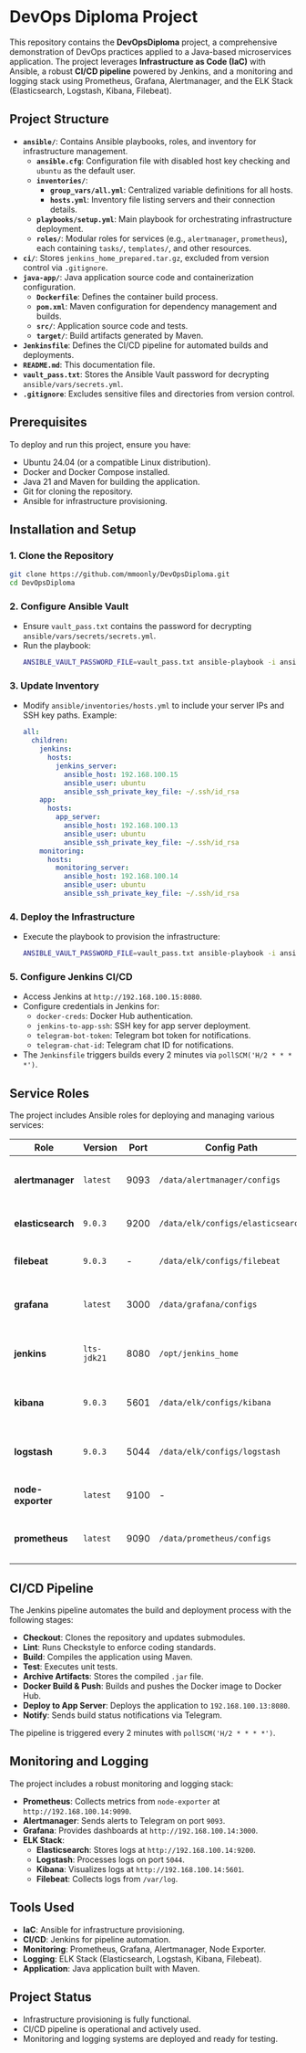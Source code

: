 # DevOps Diploma Project

This repository contains the **DevOpsDiploma** project, a comprehensive demonstration of DevOps practices applied to a Java-based microservices application. The project leverages **Infrastructure as Code (IaC)** with Ansible, a robust **CI/CD pipeline** powered by Jenkins, and a monitoring and logging stack using Prometheus, Grafana, Alertmanager, and the ELK Stack (Elasticsearch, Logstash, Kibana, Filebeat).

## Project Structure

- **`ansible/`**: Contains Ansible playbooks, roles, and inventory for infrastructure management.
  - **`ansible.cfg`**: Configuration file with disabled host key checking and `ubuntu` as the default user.
  - **`inventories/`**:
    - **`group_vars/all.yml`**: Centralized variable definitions for all hosts.
    - **`hosts.yml`**: Inventory file listing servers and their connection details.
  - **`playbooks/setup.yml`**: Main playbook for orchestrating infrastructure deployment.
  - **`roles/`**: Modular roles for services (e.g., `alertmanager`, `prometheus`), each containing `tasks/`, `templates/`, and other resources.
- **`ci/`**: Stores `jenkins_home_prepared.tar.gz`, excluded from version control via `.gitignore`.
- **`java-app/`**: Java application source code and containerization configuration.
  - **`Dockerfile`**: Defines the container build process.
  - **`pom.xml`**: Maven configuration for dependency management and builds.
  - **`src/`**: Application source code and tests.
  - **`target/`**: Build artifacts generated by Maven.
- **`Jenkinsfile`**: Defines the CI/CD pipeline for automated builds and deployments.
- **`README.md`**: This documentation file.
- **`vault_pass.txt`**: Stores the Ansible Vault password for decrypting `ansible/vars/secrets.yml`.
- **`.gitignore`**: Excludes sensitive files and directories from version control.

## Prerequisites

To deploy and run this project, ensure you have:
- Ubuntu 24.04 (or a compatible Linux distribution).
- Docker and Docker Compose installed.
- Java 21 and Maven for building the application.
- Git for cloning the repository.
- Ansible for infrastructure provisioning.

## Installation and Setup

### 1. Clone the Repository
```bash
git clone https://github.com/mmoonly/DevOpsDiploma.git
cd DevOpsDiploma
```

### 2. Configure Ansible Vault
- Ensure `vault_pass.txt` contains the password for decrypting `ansible/vars/secrets/secrets.yml`.
- Run the playbook:
  ```bash
  ANSIBLE_VAULT_PASSWORD_FILE=vault_pass.txt ansible-playbook -i ansible/inventories/hosts.yml ansible/playbooks/setup.yml
  ```

### 3. Update Inventory
- Modify `ansible/inventories/hosts.yml` to include your server IPs and SSH key paths. Example:
  ```yaml
  all:
    children:
      jenkins:
        hosts:
          jenkins_server:
            ansible_host: 192.168.100.15
            ansible_user: ubuntu
            ansible_ssh_private_key_file: ~/.ssh/id_rsa
      app:
        hosts:
          app_server:
            ansible_host: 192.168.100.13
            ansible_user: ubuntu
            ansible_ssh_private_key_file: ~/.ssh/id_rsa
      monitoring:
        hosts:
          monitoring_server:
            ansible_host: 192.168.100.14
            ansible_user: ubuntu
            ansible_ssh_private_key_file: ~/.ssh/id_rsa
  ```

### 4. Deploy the Infrastructure
- Execute the playbook to provision the infrastructure:
  ```bash
  ANSIBLE_VAULT_PASSWORD_FILE=vault_pass.txt ansible-playbook -i ansible/inventories/hosts.yml ansible/playbooks/setup.yml
  ```

### 5. Configure Jenkins CI/CD
- Access Jenkins at `http://192.168.100.15:8080`.
- Configure credentials in Jenkins for:
  - `docker-creds`: Docker Hub authentication.
  - `jenkins-to-app-ssh`: SSH key for app server deployment.
  - `telegram-bot-token`: Telegram bot token for notifications.
  - `telegram-chat-id`: Telegram chat ID for notifications.
- The `Jenkinsfile` triggers builds every 2 minutes via `pollSCM('H/2 * * * *')`.

## Service Roles

The project includes Ansible roles for deploying and managing various services:

| Role             | Version       | Port  | Config Path                    | Data Path                      | Behavior                                                                 |
|------------------|---------------|-------|--------------------------------|--------------------------------|--------------------------------------------------------------------------|
| **alertmanager** | `latest`      | 9093  | `/data/alertmanager/configs`   | `/data/alertmanager/data`      | Resets if `alertmanager_flush=true`; deploys and configures if `false`.   |
| **elasticsearch**| `9.0.3`       | 9200  | `/data/elk/configs/elasticsearch` | `/data/elk/elasticsearch` | Resets if `elasticsearch_flush=true`; deploys and runs if `false`.        |
| **filebeat**     | `9.0.3`       | -     | `/data/elk/configs/filebeat`   | -                              | Resets logs if `filebeat_flush=true`; collects logs if `false`.           |
| **grafana**      | `latest`      | 3000  | `/data/grafana/configs`        | `/data/grafana/data`           | Resets if `grafana_flush=true`; deploys dashboards if `false`.            |
| **jenkins**      | `lts-jdk21`   | 8080  | `/opt/jenkins_home`            | -                              | Resets if `jenkins_flush=true`; deploys Java/Maven and runs if `false`.   |
| **kibana**       | `9.0.3`       | 5601  | `/data/elk/configs/kibana`     | `/data/elk/kibana`             | Resets if `kibana_flush=true`; deploys and visualizes if `false`.         |
| **logstash**     | `9.0.3`       | 5044  | `/data/elk/configs/logstash`   | `/data/elk/logstash`           | Resets if `logstash_flush=true`; deploys and filters logs if `false`.     |
| **node-exporter**| `latest`      | 9100  | -                              | -                              | Resets if `node_exporter_flush=true`; deploys metrics if `false`.         |
| **prometheus**   | `latest`      | 9090  | `/data/prometheus/configs`     | `/data/prometheus/data`        | Resets if `prometheus_flush=true`; deploys and monitors if `false`.       |

## CI/CD Pipeline

The Jenkins pipeline automates the build and deployment process with the following stages:
- **Checkout**: Clones the repository and updates submodules.
- **Lint**: Runs Checkstyle to enforce coding standards.
- **Build**: Compiles the application using Maven.
- **Test**: Executes unit tests.
- **Archive Artifacts**: Stores the compiled `.jar` file.
- **Docker Build & Push**: Builds and pushes the Docker image to Docker Hub.
- **Deploy to App Server**: Deploys the application to `192.168.100.13:8080`.
- **Notify**: Sends build status notifications via Telegram.

The pipeline is triggered every 2 minutes with `pollSCM('H/2 * * * *')`.

## Monitoring and Logging

The project includes a robust monitoring and logging stack:
- **Prometheus**: Collects metrics from `node-exporter` at `http://192.168.100.14:9090`.
- **Alertmanager**: Sends alerts to Telegram on port `9093`.
- **Grafana**: Provides dashboards at `http://192.168.100.14:3000`.
- **ELK Stack**:
  - **Elasticsearch**: Stores logs at `http://192.168.100.14:9200`.
  - **Logstash**: Processes logs on port `5044`.
  - **Kibana**: Visualizes logs at `http://192.168.100.14:5601`.
  - **Filebeat**: Collects logs from `/var/log`.

## Tools Used

- **IaC**: Ansible for infrastructure provisioning.
- **CI/CD**: Jenkins for pipeline automation.
- **Monitoring**: Prometheus, Grafana, Alertmanager, Node Exporter.
- **Logging**: ELK Stack (Elasticsearch, Logstash, Kibana, Filebeat).
- **Application**: Java application built with Maven.

## Project Status

- Infrastructure provisioning is fully functional.
- CI/CD pipeline is operational and actively used.
- Monitoring and logging systems are deployed and ready for testing.


